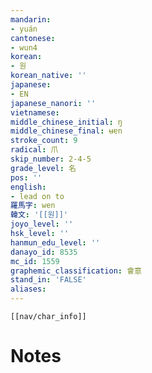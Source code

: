 ```yaml
---
mandarin:
- yuán
cantonese:
- wun4
korean:
- 원
korean_native: ''
japanese:
- EN
japanese_nanori: ''
vietnamese:
middle_chinese_initial: ŋ
middle_chinese_final: ʉɐn
stroke_count: 9
radical: 爪
skip_number: 2-4-5
grade_level: 名
pos: ''
english:
- lead on to
羅馬字: wen
韓文: '[[원]]'
joyo_level: ''
hsk_level: ''
hanmun_edu_level: ''
danayo_id: 8535
mc_id: 1559
graphemic_classification: 會意
stand_in: 'FALSE'
aliases:
---
```

```meta-bind-embed
[[nav/char_info]]
```

# Notes
